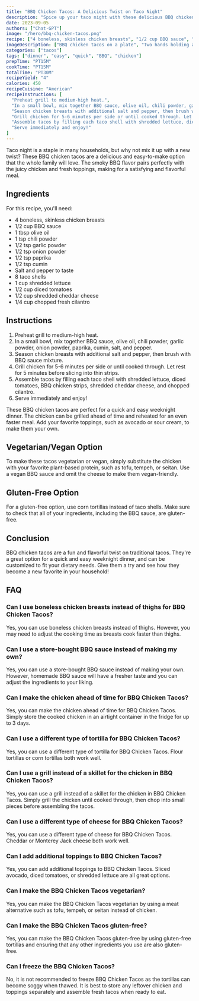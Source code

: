 ```yaml
---
title: "BBQ Chicken Tacos: A Delicious Twist on Taco Night"
description: "Spice up your taco night with these delicious BBQ chicken tacos. Perfect for a quick and easy weeknight dinner, these tacos are sure to become a family favorite."
date: 2023-09-05
authors: ["Chat-GPT"]
image: "/hero/bbq-chicken-tacos.png"
recipe: ["4 boneless, skinless chicken breasts", "1/2 cup BBQ sauce", "1 tbsp olive oil", "1 tsp chili powder", "1/2 tsp garlic powder", "1/2 tsp onion powder", "1/2 tsp paprika", "1/2 tsp cumin", "Salt and pepper to taste", "8 taco shells", "1 cup shredded lettuce", "1/2 cup diced tomatoes", "1/2 cup shredded cheddar cheese", "1/4 cup chopped fresh cilantro"]
imageDescription: ["BBQ chicken tacos on a plate", "Two hands holding a BBQ chicken taco", "A close-up of BBQ chicken taco ingredients", "A group of BBQ chicken tacos on a platter"]
categories: ["tacos"]
tags: ["dinner", "easy", "quick", "BBQ", "chicken"]
prepTime: "PT15M"
cookTime: "PT15M"
totalTime: "PT30M"
recipeYield: "4"
calories: 450
recipeCuisine: "American"
recipeInstructions: [
  "Preheat grill to medium-high heat.",
  "In a small bowl, mix together BBQ sauce, olive oil, chili powder, garlic powder, onion powder, paprika, cumin, salt, and pepper.",
  "Season chicken breasts with additional salt and pepper, then brush with BBQ sauce mixture.",
  "Grill chicken for 5-6 minutes per side or until cooked through. Let rest for 5 minutes before slicing into thin strips.",
  "Assemble tacos by filling each taco shell with shredded lettuce, diced tomatoes, BBQ chicken strips, shredded cheddar cheese, and chopped cilantro.",
  "Serve immediately and enjoy!"
]
---
```


Taco night is a staple in many households, but why not mix it up with a new twist? These BBQ chicken tacos are a delicious and easy-to-make option that the whole family will love. The smoky BBQ flavor pairs perfectly with the juicy chicken and fresh toppings, making for a satisfying and flavorful meal.

## Ingredients

For this recipe, you'll need:

- 4 boneless, skinless chicken breasts
- 1/2 cup BBQ sauce
- 1 tbsp olive oil
- 1 tsp chili powder
- 1/2 tsp garlic powder
- 1/2 tsp onion powder
- 1/2 tsp paprika
- 1/2 tsp cumin
- Salt and pepper to taste
- 8 taco shells
- 1 cup shredded lettuce
- 1/2 cup diced tomatoes
- 1/2 cup shredded cheddar cheese
- 1/4 cup chopped fresh cilantro

## Instructions

1. Preheat grill to medium-high heat.
2. In a small bowl, mix together BBQ sauce, olive oil, chili powder, garlic powder, onion powder, paprika, cumin, salt, and pepper.
3. Season chicken breasts with additional salt and pepper, then brush with BBQ sauce mixture.
4. Grill chicken for 5-6 minutes per side or until cooked through. Let rest for 5 minutes before slicing into thin strips.
5. Assemble tacos by filling each taco shell with shredded lettuce, diced tomatoes, BBQ chicken strips, shredded cheddar cheese, and chopped cilantro.
6. Serve immediately and enjoy!

These BBQ chicken tacos are perfect for a quick and easy weeknight dinner. The chicken can be grilled ahead of time and reheated for an even faster meal. Add your favorite toppings, such as avocado or sour cream, to make them your own.

## Vegetarian/Vegan Option

To make these tacos vegetarian or vegan, simply substitute the chicken with your favorite plant-based protein, such as tofu, tempeh, or seitan. Use a vegan BBQ sauce and omit the cheese to make them vegan-friendly.

## Gluten-Free Option

For a gluten-free option, use corn tortillas instead of taco shells. Make sure to check that all of your ingredients, including the BBQ sauce, are gluten-free.

## Conclusion

BBQ chicken tacos are a fun and flavorful twist on traditional tacos. They're a great option for a quick and easy weeknight dinner, and can be customized to fit your dietary needs. Give them a try and see how they become a new favorite in your household!

## FAQ

### Can I use boneless chicken breasts instead of thighs for BBQ Chicken Tacos?

Yes, you can use boneless chicken breasts instead of thighs. However, you may need to adjust the cooking time as breasts cook faster than thighs.

### Can I use a store-bought BBQ sauce instead of making my own?

Yes, you can use a store-bought BBQ sauce instead of making your own. However, homemade BBQ sauce will have a fresher taste and you can adjust the ingredients to your liking.

### Can I make the chicken ahead of time for BBQ Chicken Tacos?

Yes, you can make the chicken ahead of time for BBQ Chicken Tacos. Simply store the cooked chicken in an airtight container in the fridge for up to 3 days.

### Can I use a different type of tortilla for BBQ Chicken Tacos?

Yes, you can use a different type of tortilla for BBQ Chicken Tacos. Flour tortillas or corn tortillas both work well.

### Can I use a grill instead of a skillet for the chicken in BBQ Chicken Tacos?

Yes, you can use a grill instead of a skillet for the chicken in BBQ Chicken Tacos. Simply grill the chicken until cooked through, then chop into small pieces before assembling the tacos.

### Can I use a different type of cheese for BBQ Chicken Tacos?

Yes, you can use a different type of cheese for BBQ Chicken Tacos. Cheddar or Monterey Jack cheese both work well.

### Can I add additional toppings to BBQ Chicken Tacos?

Yes, you can add additional toppings to BBQ Chicken Tacos. Sliced avocado, diced tomatoes, or shredded lettuce are all great options.

### Can I make the BBQ Chicken Tacos vegetarian?

Yes, you can make the BBQ Chicken Tacos vegetarian by using a meat alternative such as tofu, tempeh, or seitan instead of chicken.

### Can I make the BBQ Chicken Tacos gluten-free?

Yes, you can make the BBQ Chicken Tacos gluten-free by using gluten-free tortillas and ensuring that any other ingredients you use are also gluten-free.

### Can I freeze the BBQ Chicken Tacos?

No, it is not recommended to freeze BBQ Chicken Tacos as the tortillas can become soggy when thawed. It is best to store any leftover chicken and toppings separately and assemble fresh tacos when ready to eat.